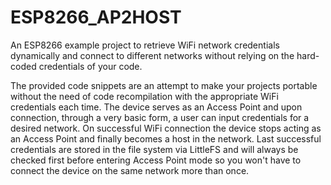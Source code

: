 # ESP8266_AP2HOST
An ESP8266 example project to retrieve WiFi network credentials dynamically and connect to different networks without relying on the hard-coded credentials of your code.     

The provided code snippets are an attempt to make your projects portable without the need of code recompilation with the appropriate WiFi credentials each time. The device serves as an Access Point and upon connection, through a very basic form, a user can input credentials for a desired network. On successful WiFi connection the device stops acting as an Access Point and finally becomes a host in the network. Last successful credentials are stored in the file system via LittleFS and will always be checked first before entering Access Point mode so you won't have to connect the device on the same network more than once.    
